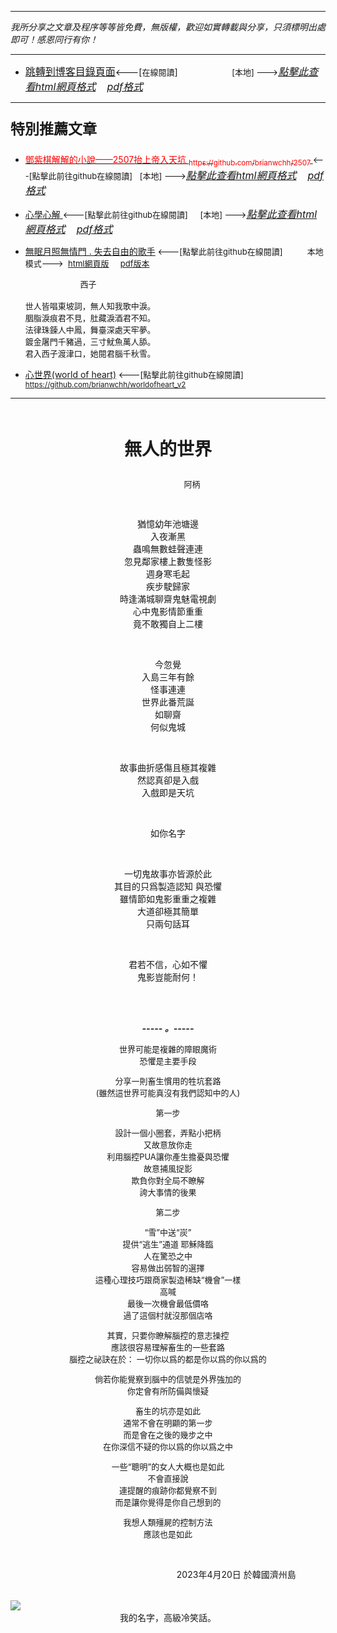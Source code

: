 ***
*我所分享之文章及程序等等皆免費，無版權，歡迎如實轉載與分享，只須標明出處即可！感恩同行有你！* 
****
- [<font size=3>跳轉到博客目錄頁面</font>](../../tableOfContent.md)<---[<font size=2>在線閱讀</font>]&nbsp;&nbsp; &nbsp; &nbsp; &nbsp; &nbsp; &nbsp; &nbsp; &nbsp; &nbsp;&nbsp; &nbsp;  <font size=2> [本地] ---></font><font size=3>[*_點擊此查看html網頁格式_*](../../tableOfContent.html)&nbsp; &nbsp; [*_pdf格式_*](../../tableOfContent.md.pdf)</font>
****

### <p style="font-size: 23px; font-weight:900;">特別推薦文章</p>

- [<font color=red> 鄧紫棋解解的小說——2507抬上帝入天坑 <sub>https://github.com/brianwchh/2507 </sub></font>](https://github.com/brianwchh/worldofheart_v2/blob/main/md_and_html/%E9%84%A7%E7%B4%AB%E6%A3%8B%E8%A7%A3%E8%A7%A3%E7%9A%84%E5%B0%8F%E8%AA%AA%E2%80%94%E2%80%942507%E6%8A%AC%E4%B8%8A%E5%B8%9D%E5%85%A5%E5%A4%A9%E5%9D%91.md)<font size=2><---[點擊此前往github在線閱讀]</font>&nbsp;&nbsp; <font size=2> [本地] ---></font><font size=3>[*_點擊此查看html網頁格式_*](../../md_and_html/鄧紫棋解解的小說——2507抬上帝入天坑.html)&nbsp; &nbsp; [*_pdf格式_*](../../md_and_html/鄧紫棋解解的小說——2507抬上帝入天坑.md.pdf)</font> 

- [<font  > 心學心解 </font>](https://github.com/brianwchh/worldofheart_v2/blob/main/md_and_html/%E5%BF%83%E5%AD%B8%E6%96%B0%E8%A7%A3.md)<font size=2><---[點擊此前往github在線閱讀]</font>&nbsp;&nbsp; &nbsp;   <font size=2> [本地] ---></font><font size=3>[*_點擊此查看html網頁格式_*](../../md_and_html/心學新解.html)&nbsp; &nbsp; [*_pdf格式_*](../../md_and_html/心學新解.md.pdf)</font> 

- [<font  >無眠月照無情門 . 失去自由的歌手</font>](https://github.com/brianwchh/worldofheart_v2/blob/main/md_and_html/%E7%84%A1%E7%9C%A0%E6%9C%88%E7%85%A7%E7%84%A1%E6%83%85%E9%96%80.md)<font size=2> <---[點擊此前往github在線閱讀]</font> &nbsp;&nbsp;&nbsp;&nbsp;&nbsp;&nbsp;&nbsp;&nbsp; <font size=2>本地模式---> &nbsp;[html網頁版](../../md_and_html/無眠月照無情門.html) &nbsp;&nbsp;&nbsp; [pdf版本](../../md_and_html/無眠月照無情門.md.pdf) </font>

    <p><font size=2>&nbsp; &nbsp; &nbsp; &nbsp; &nbsp; &nbsp; &nbsp; &nbsp; &nbsp; &nbsp; &nbsp; &nbsp; 西子</br></br>世人皆唱東坡詞，無人知我歌中淚。</br>胭脂淚痕君不見，肚藏淚酒君不知。</br>法律珠鍊人中鳳，舞臺深處天牢夢。</br>鍍金屠門千豬過，三寸魷魚萬人舔。</br>君入西子渡津口，她閱君腦千秋雪。</font></p>
    
- [<font  >心世界(world of heart)</font>](https://github.com/brianwchh/worldofheart_v2)<font size=2> <---[點擊此前往github在線閱讀]</font> <sub> https://github.com/brianwchh/worldofheart_v2 </sub>

   

****



</br>

****<p align="center" style="font-size: 28px;">無人的世界</p>****

<p align="center" style="font-size: small;">&nbsp;&nbsp;&nbsp;&nbsp;&nbsp;&nbsp;&nbsp;&nbsp;&nbsp;&nbsp;&nbsp;&nbsp;&nbsp;&nbsp;&nbsp;&nbsp;&nbsp;&nbsp;&nbsp;&nbsp; 阿柄</p>



  </br>


<div align="center"> <!-- div_1-->

  <p align="center"> 

  猶憶幼年池塘邊    
  入夜漸黑    
  蟲鳴無數蛙聲連連         
  忽見鄰家樓上數隻怪影    
  週身寒毛起   
  疾步駛歸家      
  時逢滿城聊齋鬼魅電視劇           
  心中鬼影情節重重        
  竟不敢獨自上二樓    


  </br>

   今忽覺   
   入島三年有餘    
   怪事連連   
   世界此番荒誕      
   如聊齋     
   何似鬼城

  </br>

   故事曲折感傷且極其複雜       
   然認真卻是入戲       
   入戲即是天坑   

  </br>

   如你名字    

  </br>

   一切鬼故事亦皆源於此   
   其目的只爲製造認知  與恐懼       
   雖情節如鬼影重重之複雜    
   大道卻極其簡單   
   只兩句話耳   

    
  </br>

   君若不信，心如不懼   
   鬼影豈能耐何！   
   
  </br>
   


  </br>


  ***_-----&nbsp;。-----_***

  <font size=2>
   
   世界可能是複雜的障眼魔術  
   恐懼是主要手段  


   分享一則畜生慣用的牲坑套路   
   (雖然這世界可能真沒有我們認知中的人)  

   第一步  

   設計一個小圈套，弄點小把柄   
   又故意放你走    
   利用腦控PUA讓你產生擔憂與恐懼    
   故意捕風捉影    
   欺負你對全局不瞭解    
   誇大事情的後果   

   第二步   

   “雪”中送“炭”    
   提供“逃生”通道 耶穌降臨   
   人在驚恐之中     
   容易做出弱智的選擇    
   這種心理技巧跟商家製造稀缺“機會”一樣   
   高喊   
   最後一次機會最低價咯    
   過了這個村就沒那個店咯   


   其實，只要你瞭解腦控的意志操控   
   應該很容易理解畜生的一些套路   
   腦控之祕訣在於： 一切你以爲的都是你以爲的你以爲的   


   倘若你能覺察到腦中的信號是外界強加的   
   你定會有所防備與懷疑   


   畜生的坑亦是如此    
   通常不會在明顯的第一步   
   而是會在之後的幾步之中   
   在你深信不疑的你以爲的你以爲之中   


   一些“聰明”的女人大概也是如此    
   不會直接說     
   連提醒的痕跡你都覺察不到   
   而是讓你覺得是你自己想到的    

   我想人類殭屍的控制方法   
   應該也是如此    

  </font>

  </p>


  </br>



  <p align="right"> 2023年4月20日  於韓國濟州島 &nbsp;&nbsp;&nbsp;&nbsp;&nbsp;&nbsp;&nbsp;&nbsp;&nbsp;&nbsp;&nbsp; </p>  
  
</div> <!-- end of div_1-->

  

  </br>





<!-- image area, flex to make it center,it may not work for github, for html and pdf rendering only -->
<div align="center" style="page-break-inside: avoid; margin-top:1px; margin-bottom:1px;"> <!-- pictureWrapper_div add this only to make the bendan github understand -->
  <div class="ImageWrapperFlex" >
   <div class="FlexSide"  ></div>
   <image class="FlexImage"   src='./images/yourName.png'/>
   <div class="FlexSide" ></div>
  </div>
  <p align="center" style="margin:0px;"> 我的名字，高級冷笑話。 </p> 
</div> <!-- end pictureWrapper_div -->

</br>
</br>


<style>

.ImageWrapperFlex {
    display: flex; 
    flex-direction: row; 
    margin-top: 1px; 
    margin-bottom: 1px;

    width: 100% ;
}

.FlexSide {
    flex-basis: 0px ;
    flex:1;

}



/* large device screen 設置熒幕顯示圖片大小（電腦等大型屏幕）*/
@media only screen and (min-width: 600px) {

    .FlexImage {
        flex-basis: 600px ;
        flex:0;    
        height:auto; 
        max-width: 600px;
        min-width: 600px;
     
    }

}

 /* small device screen 設置熒幕顯示圖片大小（平板手機等屏幕）*/
@media only screen and (max-width: 600px) {
    
    .FlexImage {
        flex-basis: 600px ;
        flex:1;
        height:auto; 
     
    }

}

/* style for print !important 設置打印圖片大小*/
@media print {

    .FlexImage {
        flex-basis: 500px ;
        flex:0;    
        height:auto; 
        max-width: 500px;
        min-width: 500px;
     
    }
}


</style>


